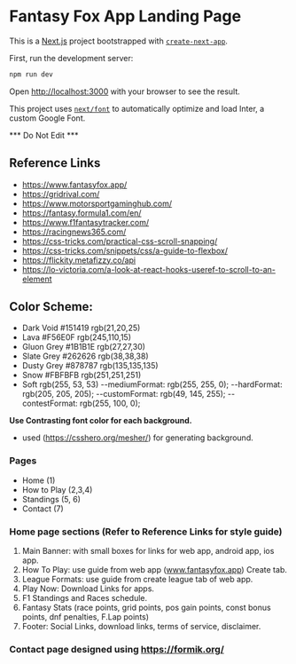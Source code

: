 # Fantasy Fox App Landing Page

This is a [Next.js](https://nextjs.org/) project bootstrapped with [`create-next-app`](https://github.com/vercel/next.js/tree/canary/packages/create-next-app).

First, run the development server:

```bash
npm run dev
```
Open [http://localhost:3000](http://localhost:3000) with your browser to see the result.


This project uses [`next/font`](https://nextjs.org/docs/basic-features/font-optimization) to automatically optimize and load Inter, a custom Google Font.

*** Do Not Edit ***

## Reference Links
+ https://www.fantasyfox.app/
+ https://gridrival.com/
+ https://www.motorsportgaminghub.com/
+ https://fantasy.formula1.com/en/
+ https://www.f1fantasytracker.com/
+ https://racingnews365.com/
+ https://css-tricks.com/practical-css-scroll-snapping/
+ https://css-tricks.com/snippets/css/a-guide-to-flexbox/
+ https://flickity.metafizzy.co/api
+ https://lo-victoria.com/a-look-at-react-hooks-useref-to-scroll-to-an-element

## Color Scheme:
- Dark Void          #151419     rgb(21,20,25)
- Lava               #F56E0F     rgb(245,110,15)
- Gluon Grey         #1B1B1E     rgb(27,27,30)
- Slate Grey         #262626     rgb(38,38,38)
- Dusty Grey         #878787     rgb(135,135,135)
- Snow               #FBFBFB     rgb(251,251,251)
- Soft                           rgb(255, 53, 53) 
--mediumFormat: rgb(255, 255, 0);
    --hardFormat: rgb(205, 205, 205);
    --customFormat: rgb(49, 145, 255);
    --contestFormat: rgb(255, 100, 0);

**Use Contrasting font color for each background.**
- used (https://csshero.org/mesher/) for generating background. 


### Pages
+ Home (1)
+ How to Play (2,3,4)
+ Standings (5, 6)
+ Contact (7)

### Home page sections (Refer to Reference Links for style guide)
1. Main Banner: with small boxes for links for web app, android app, ios app.
2. How To Play: use guide from web app (www.fantasyfox.app) Create tab.
3. League Formats: use guide from create league tab of web app.
4. Play Now: Download Links for apps.
5. F1 Standings and Races schedule.
6. Fantasy Stats (race points, grid points, pos gain points, const bonus points, dnf penalties, F.Lap points)
7. Footer: Social Links, download links, terms of service, disclaimer.


### Contact page designed using https://formik.org/